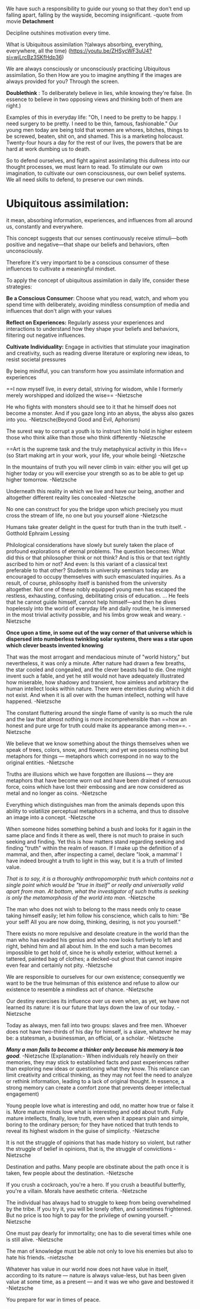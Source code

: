 We have such a responsibility to guide our young so that they don't end up falling apart, falling by the wayside, becoming insignificant.
-quote from movie **Detachment** 



Decipline outshines motivation every time.




What is Ubiquitous assimilation ?(always absorbing, everything, everywhere, all the time) 
(https://youtu.be/ZHSycWF3uU4?si=wjLrcBz3SKfHdp36)

We are always consciously or unconsciously practicing Ubiquitous assimilation, So then
How are you to imagine anything if the images are always provided for you? Through the screen.

**Doublethink** : To deliberately believe in lies, while knowing they're false. (In essence to believe in two opposing views and thinking both of them are right.) 

Examples of this in everyday life: 
"Oh, I need to be pretty to be happy. I need surgery to be pretty. I need to be thin, famous, fashionable." 
Our young men today are being told that women are whores, bitches, things to be screwed, beaten, shit on, and shamed. 
This is a marketing holocaust. 
Twenty-four hours a day for the rest of our lives, the powers that be are hard at work dumbing us to death.

So to defend ourselves, and fight against assimilating this dullness into our thought processes, 
we must learn to read. 
To stimulate our own imagination, 
to cultivate our own consciousness, our own belief systems. 
We all need skills to defend, to preserve our own minds.

# **Ubiquitous assimilation**:  
it mean, absorbing information, experiences, and influences from all around us, constantly and everywhere.

This concept suggests that our senses continuously receive stimuli—both positive and negative—that shape our beliefs and behaviors, often unconsciously.

Therefore it's very important to be a conscious consumer of these influences to cultivate a meaningful mindset.



To apply the concept of ubiquitous assimilation in daily life, consider these strategies:

**Be a Conscious Consumer**: Choose what you read, watch, and whom you spend time with deliberately, avoiding mindless consumption of media and influences that don't align with your values

**Reflect on Experiences:** Regularly assess your experiences and interactions to understand how they shape your beliefs and behaviors, filtering out negative influences.

**Cultivate Individuality:** Engage in activities that stimulate your imagination and creativity, such as reading diverse literature or exploring new ideas, to resist societal pressures

By being mindful, you can transform how you assimilate information and experiences












==I now myself live, in every detail, striving for wisdom, while I formerly merely worshipped and idolized the wise==
-Nietzsche 

He who fights with monsters should see to it that he himself does not become a monster. And if you gaze long into an abyss, the abyss also gazes into you.
-Nietzsche(Beyond Good and Evil, Aphorism)

The surest way to corrupt a youth is to instruct him to hold in higher esteem those who think alike than those who think differently
-Nietzsche


==Art is the supreme task and the truly metaphysical activity in this life==(so Start making art in your work, your life, your whole being)
-Nietzsche


In the mountains of truth you will never climb in vain: either you will get up higher today or you will exercise your strength so as to be able to get up higher tomorrow.
-Nietzsche



Underneath this reality in which we live and have our being, another and altogether different reality lies concealed
-Nietzsche


No one can construct for you the bridge upon which precisely you must cross the stream of life, no one but you yourself alone
-Nietzsche


Humans take greater delight in the quest for truth than in the truth itself.
-Gotthold Ephraim Lessing




Philological considerations have slowly but surely taken the place of profound explorations of eternal problems. The question becomes: What did this or that philosopher think or not think? And is this or that text rightly ascribed to him or not? And even: Is this variant of a classical text preferable to that other? Students in university seminars today are encouraged to occupy themselves with such emasculated inquiries. As a result, of course, philosophy itself is banished from the university altogether.
Not one of these nobly equipped young men has escaped the restless, exhausting, confusing, debilitating crisis of education. ... He feels that he cannot guide himself, cannot help himself—and then he dives hopelessly into the world of everyday life and daily routine, he is immersed in the most trivial activity possible, and his limbs grow weak and weary.
-Nietzsche 



**Once upon a time, in some out of the way corner of that universe which is dispersed into numberless twinkling solar systems, there was a star upon which clever beasts invented knowing**

That was the most arrogant and mendacious minute of "world history," but nevertheless, it was only a minute. After nature had drawn a few breaths, the star cooled and congealed, and the clever beasts had to die. One might invent such a fable, and yet he still would not have adequately illustrated how miserable, how shadowy and transient, how aimless and arbitrary the human intellect looks within nature. There were eternities during which it did not exist. And when it is all over with the human intellect, nothing will have happened.
-Nietzsche 




The constant fluttering around the single flame of vanity is so much the rule and the law that almost nothing is more incomprehensible than ==how an honest and pure urge for truth could make its appearance among men==.
-Nietzsche 

We believe that we know something about the things themselves when we speak of trees, colors, snow, and flowers; and yet we possess nothing but metaphors for things — metaphors which correspond in no way to the original entities.
-Nietzsche 


Truths are illusions which we have forgotten are illusions — they are metaphors that have become worn out and have been drained of sensuous force, coins which have lost their embossing and are now considered as metal and no longer as coins.
-Nietzsche 



Everything which distinguishes man from the animals depends upon this ability to volatilize perceptual metaphors in a schema, and thus to dissolve an image into a concept.
-Nietzsche 



When someone hides something behind a bush and looks for it again in the same place and finds it there as well, there is not much to praise in such seeking and finding. Yet this is how matters stand regarding seeking and finding "truth" within the realm of reason. If I make up the definition of a mammal, and then, after inspecting a camel, declare "look, a mammal' I have indeed brought a truth to light in this way, but it is a truth of limited value.

*That is to say, it is a thoroughly anthropomorphic truth which contains not a single point which would be "true in itself" or really and universally valid apart from man. At bottom, what the investigator of such truths is seeking is only the metamorphosis of the world into man.*
-Nietzsche 







The man who does not wish to belong to the mass needs only to cease taking himself easily; let him follow his conscience, which calls to him: “Be your self! All you are now doing, thinking, desiring, is not you yourself.”



There exists no more repulsive and desolate creature in the world than the man who has evaded his genius and who now looks furtively to left and right, behind him and all about him. In the end such a man becomes impossible to get hold of, since he is wholly exterior, without kernel: a tattered, painted bag of clothes; a decked-out ghost that cannot inspire even fear and certainly not pity.
-Nietzsche 




We are responsible to ourselves for our own existence; consequently we want to be the true helmsman of this existence and refuse to allow our existence to resemble a mindless act of chance.
-Nietzsche 


Our destiny exercises its influence over us even when, as yet, we have not learned its nature: it is our future that lays down the law of our today.
-Nietzsche 



Today as always, men fall into two groups: slaves and free men. Whoever does not have two-thirds of his day for himself, is a slave, whatever he may be: a statesman, a businessman, an official, or a scholar.
-Nietzsche 



***Many a man fails to become a thinker only because his memory is too good***.
-Nietzsche 
(Explanation:- When individuals rely heavily on their memories, they may stick to established facts and past experiences rather than exploring new ideas or questioning what they know. This reliance can limit creativity and critical thinking, as they may not feel the need to analyze or rethink information, leading to a lack of original thought. In essence, a strong memory can create a comfort zone that prevents deeper intellectual engagement)




Young people love what is interesting and odd, no matter how true or false it is. More mature minds love what is interesting and odd about truth. Fully mature intellects, finally, love truth, even when it appears plain and simple, boring to the ordinary person; for they have noticed that truth tends to reveal its highest wisdom in the guise of simplicity.
-Nietzsche 





It is not the struggle of opinions that has made history so violent, but rather the struggle of belief in opinions, that is, the struggle of convictions
-Nietzsche 



Destination and paths. Many people are obstinate about the path once it is taken, few people about the destination.
-Nietzsche 




If you crush a cockroach, you're a hero. If you crush a beautiful butterfly, you're a villain. Morals have aesthetic criteria.
-Nietzsche 




The individual has always had to struggle to keep from being overwhelmed by the tribe. If you try it, you will be lonely often, and sometimes frightened. But no price is too high to pay for the privilege of owning yourself.
-Nietzsche 



One must pay dearly for immortality; one has to die several times while one is still alive.
-Nietzsche 


The man of knowledge must be able not only to love his enemies but also to hate his friends.
-nietzsche 


Whatever has value in our world now does not have value in itself, according to its nature — nature is always value-less, but has been given value at some time, as a present — and it was we who gave and bestowed it
-Nietzsche 



You prepare for war in times of peace.